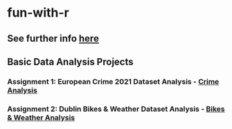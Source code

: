 # fun-with-r

## See further info [here](https://conorheffron.github.io/fun-with-r/)

## Basic Data Analysis Projects 

### Assignment 1: European Crime 2021 Dataset Analysis - [Crime Analysis](https://conorheffron.github.io/fun-with-r/assignment-1/assignment-1.html)
### Assignment 2: Dublin Bikes & Weather Dataset Analysis - [Bikes & Weather Analysis](https://conorheffron.github.io/fun-with-r/assignment-2/assignment-2.html)
